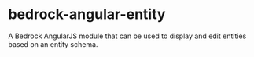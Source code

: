 # bedrock-angular-entity

A Bedrock AngularJS module that can be used to display and edit entities
based on an entity schema.
